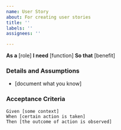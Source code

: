 ```yaml
---
name: User Story
about: For creating user stories
title: ''
labels: ''
assignees: ''

---
```


**As a** [role]
**I need** [function]
**So that** [benefit]

### Details and Assumptions
* [document what you know]

### Acceptance Criteria 

```gherkin
Given [some context]
When [certain action is taken]
Then [the outcome of action is observed]
```

